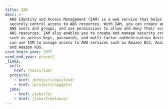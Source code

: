 ```yaml
---
title: IAM
desc: >-
  AWS Identity and Access Management (IAM) is a web service that helps you
  securely control access to AWS resources. With IAM, you can create and manage
  AWS users and groups, and use permissions to allow and deny their access to
  AWS resources. IAM also enables you to create and manage security credentials
  such as access keys, passwords, and multi-factor authentication devices. You
  can use IAM to manage access to AWS services such as Amazon EC2, Amazon S3,
  and Amazon RDS.
used_begin_year: 2015
used_end_year: present
_links:
  self:
    href: /tools/iam/
  projects:
    - href: /projects/epicloud/
    - href: /projects/nuggets/
  jobs:
    - href: /jobs/fe/
    - href: /jobs/freelance/
---
```

